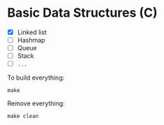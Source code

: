 # Basic Data Structures (C)

- [x] Linked list
- [ ] Hashmap
- [ ] Queue
- [ ] Stack
- [ ] `...`

To build everything:
```
make
```

Remove everything:
```
make clean
```
